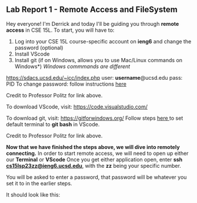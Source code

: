 ## **Lab Report 1 - Remote Access and FileSystem**
Hey everyone! I'm Derrick and today I'll be guiding you through **remote access** in CSE 15L. To start, you will have to:
1. Log into your CSE 15L course-specific account on **ieng6** and change the password (optional)
2. Install VScode
3. Install git (if on Windows, allows you to use Mac/Linux commands on Windows*) *Windows commmands are different*


https://sdacs.ucsd.edu/~icc/index.php 
user: **username**@ucsd.edu
pass: PID
To change password: follow instructions <a href="https://drive.google.com/file/d/17IDZn8Qq7Q0RkYMxdiIR0o6HJ3B5YqSW/view"> here </a> 

Credit to Professor Politz for link above.

To download VScode, visit: https://code.visualstudio.com/

To download git, visit: https://gitforwindows.org/
Follow steps <a href="https://stackoverflow.com/questions/42606837/how-do-i-use-bash-on-windows-from-the-visual-studio-code-integrated-terminal/50527994#50527994"> here </a> to set default terminal to **git bash** in VScode.

Credit to Professor Politz for link above.

**Now that we have finished the steps above, we will dive into remotely connecting.**
In order to start remote access, we will need to open up either our **Terminal** or **VScode**
Once you get either application open, enter **ssh cs15lsp23zz@ieng6.ucsd.edu**, with the **zz** being your specific number.

You will be asked to enter a password, that password will be whatever you set it to in the earlier steps.

It should look like this:

